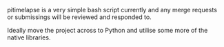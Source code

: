 pitimelapse is a very simple bash script currently and any merge requests or submissings will be reviewed and responded to.

Ideally move the project across to Python and utilise some more of the native libraries.
